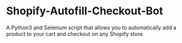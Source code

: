 # Shopify-Autofill-Checkout-Bot
A Python3 and Selenium script that allows you to automatically add a product to your cart and checkout on any Shopify store.
